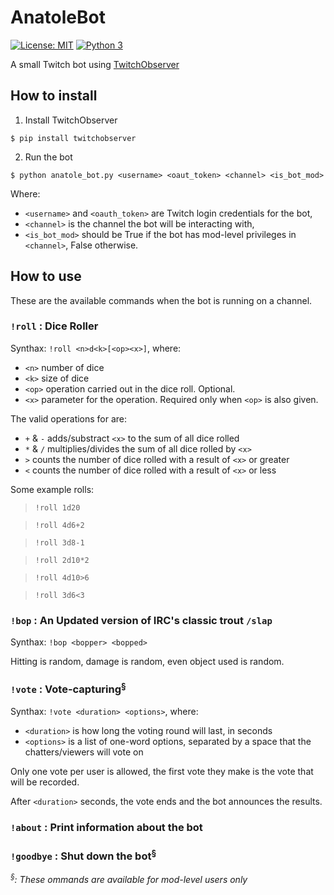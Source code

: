 # AnatoleBot

[![License: MIT](https://img.shields.io/badge/License-MIT-blue.svg)](https://opensource.org/licenses/MIT) 
[![Python 3](https://img.shields.io/badge/python-2-blue.svg)](https://www.python.org/)

A small Twitch bot using [TwitchObserver](https://github.com/joshuaskelly/twitch-observer)

## How to install

1. Install TwitchObserver
```
$ pip install twitchobserver
```
2. Run the bot
```
$ python anatole_bot.py <username> <oaut_token> <channel> <is_bot_mod>
```
Where:
* `<username>` and `<oauth_token>` are Twitch login credentials for the bot,
* `<channel>` is the channel the bot will be interacting with,
* `<is_bot_mod>` should be True if the bot has mod-level privileges in `<channel>`, False otherwise.

## How to use

These are the available commands when the bot is running on a channel.

### `!roll` : Dice Roller

Synthax: `!roll <n>d<k>[<op><x>]`, where:
* `<n>` number of dice
* `<k>` size of dice
* `<op>` operation carried out in the dice roll. Optional.
* `<x>` parameter for the operation. Required only when `<op>` is also given.

The valid operations for <op> are:
* `+` & `-` adds/substract `<x>` to the sum of all dice rolled
* `*` & `/` multiplies/divides the sum of all dice rolled by `<x>`
* `>` counts the number of dice rolled with a result of `<x>` or greater
* `<` counts the number of dice rolled with a result of `<x>` or less

Some example rolls:

> `!roll 1d20`

> `!roll 4d6+2`

> `!roll 3d8-1`

> `!roll 2d10*2`

> `!roll 4d10>6`

> `!roll 3d6<3`

### `!bop` : An Updated version of IRC's classic trout `/slap`

Synthax: `!bop <bopper> <bopped>`

Hitting is random, damage is random, even object used is random.

### `!vote` : Vote-capturing<sup>§</sup>

Synthax: `!vote <duration> <options>`, where:
* `<duration>` is how long the voting round will last, in seconds
* `<options>` is a list of one-word options, separated by a space that the chatters/viewers will vote on

Only one vote per user is allowed, the first vote they make is the vote that will be recorded.

After `<duration>` seconds, the vote ends and the bot announces the results.

### `!about` : Print information about the bot

### `!goodbye` : Shut down the bot<sup>§</sup>

*<sup>§</sup>: These ommands are available for mod-level users only*
